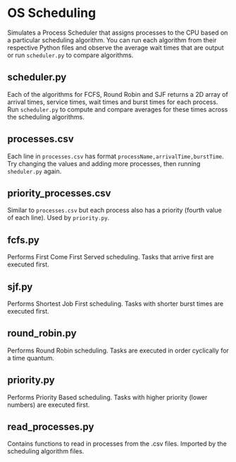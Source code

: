 # OS Scheduling
Simulates a Process Scheduler that assigns processes to the CPU based on a particular scheduling algorithm. You can run each algorithm from their respective Python files and observe the average wait times that are output or run `scheduler.py` to compare algorithms.

## scheduler.py
Each of the algorithms for FCFS, Round Robin and SJF returns a 2D array of arrival times, service times, wait times and burst times for each process. Run `scheduler.py` to compute and compare averages for these times across the scheduling algorithms.

## processes.csv
Each line in `processes.csv` has format `processName,arrivalTime,burstTime`. Try changing the values and adding more processes, then running `sheduler.py` again.

## priority_processes.csv
Similar to `processes.csv` but each process also has a priority (fourth value of each line). Used by `priority.py`.

## fcfs.py
Performs First Come First Served scheduling. Tasks that arrive first are executed first.

## sjf.py
Performs Shortest Job First scheduling. Tasks with shorter burst times are executed first.

## round_robin.py
Performs Round Robin scheduling. Tasks are executed in order cyclically for a time quantum.

## priority.py
Performs Priority Based scheduling. Tasks with higher priority (lower numbers) are executed first.

## read_processes.py
Contains functions to read in processes from the .csv files. Imported by the scheduling algorithm files.